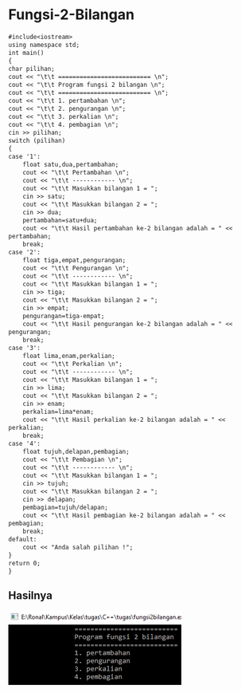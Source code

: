 # Fungsi-2-Bilangan

    #include<iostream>
    using namespace std;
    int main()
    {
    char pilihan;
    cout << "\t\t ========================== \n";
    cout << "\t\t Program fungsi 2 bilangan \n";
    cout << "\t\t ========================== \n";
    cout << "\t\t 1. pertambahan \n";
    cout << "\t\t 2. pengurangan \n";
    cout << "\t\t 3. perkalian \n";
    cout << "\t\t 4. pembagian \n";
    cin >> pilihan;
    switch (pilihan)
    {
    case '1':
        float satu,dua,pertambahan;
        cout << "\t\t Pertambahan \n";
        cout << "\t\t ------------ \n";
        cout << "\t\t Masukkan bilangan 1 = ";
        cin >> satu;
        cout << "\t\t Masukkan bilangan 2 = ";
        cin >> dua;
        pertambahan=satu+dua;
        cout << "\t\t Hasil pertambahan ke-2 bilangan adalah = " << pertambahan;
        break;
    case '2':
        float tiga,empat,pengurangan;
        cout << "\t\t Pengurangan \n";
        cout << "\t\t ------------ \n";
        cout << "\t\t Masukkan bilangan 1 = ";
        cin >> tiga;
        cout << "\t\t Masukkan bilangan 2 = ";
        cin >> empat;
        pengurangan=tiga-empat;
        cout << "\t\t Hasil pengurangan ke-2 bilangan adalah = " << pengurangan;
        break;
    case '3':
        float lima,enam,perkalian;
        cout << "\t\t Perkalian \n";
        cout << "\t\t ------------ \n";
        cout << "\t\t Masukkan bilangan 1 = ";
        cin >> lima;
        cout << "\t\t Masukkan bilangan 2 = ";
        cin >> enam;
        perkalian=lima*enam;
        cout << "\t\t Hasil perkalian ke-2 bilangan adalah = " << perkalian;
        break;
    case '4':
        float tujuh,delapan,pembagian;
        cout << "\t\t Pembagian \n";
        cout << "\t\t ------------ \n";
        cout << "\t\t Masukkan bilangan 1 = ";
        cin >> tujuh;
        cout << "\t\t Masukkan bilangan 2 = ";
        cin >> delapan;
        pembagian=tujuh/delapan;
        cout << "\t\t Hasil pembagian ke-2 bilangan adalah = " << pembagian;
        break;
    default:
        cout << "Anda salah pilihan !";
    }
    return 0;
    }
    
## Hasilnya

![img](https://github.com/ernico27/Fungsi-2-Bilangan/blob/master/fungsi%202%20bilangan.png?raw=true)
